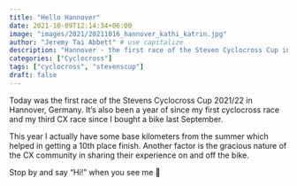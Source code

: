 ```yaml
---
title: "Hello Hannover"
date: 2021-10-09T12:14:34+06:00
image: "images/2021/20211016_hannover_kathi_katrin.jpg"
author: "Jeremy Tai Abbett" # use capitalize
description: "Hannover - the first race of the Steven Cyclocross Cup in 2021."
categories: ["Cyclocross"]
tags: ["cyclocross", "stevenscup"]
draft: false
---
```


Today was the first race of the Stevens Cyclocross Cup 2021/22 in Hannover, Germany. It’s also been a year of since my first cyclocross race and my third CX race since I bought a bike last September.

This year I actually have some base kilometers from the summer which helped in getting a 10th place finish. Another factor is the gracious nature of the CX community in sharing their experience on and off the bike.

Stop by and say “Hi!” when you see me 👋